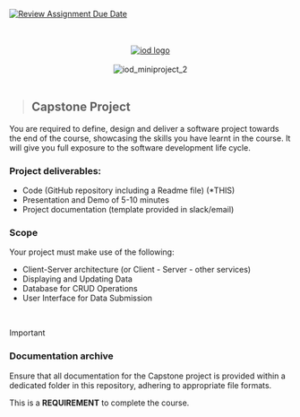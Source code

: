 [![Review Assignment Due Date](https://classroom.github.com/assets/deadline-readme-button-24ddc0f5d75046c5622901739e7c5dd533143b0c8e959d652212380cedb1ea36.svg)](https://classroom.github.com/a/HQdlhcoz)

<div align="center">

</br></br>
[![iod logo](https://x4w8f4y8.rocketcdn.me/wp-content/uploads/2020/05/iod_h_tp_white_c.png)](#)
</br></br>
![iod_miniproject_2](https://i.ibb.co/84Dbdx8/iod-gold.png)
</br></br>

</div>

>## Capstone Project


You are required to define, design and deliver a software 
project towards the end of the course, showcasing the skills 
you have learnt in the course. It will give you full exposure to 
the software development life cycle.


### Project deliverables:
- Code (GitHub repository including a Readme file) (*THIS)
- Presentation and Demo of 5-10 minutes
- Project documentation (template provided in slack/email)

### Scope
Your project must make use of the following:
- Client-Server architecture (or Client - Server - other services)
- Displaying and Updating Data
- Database for CRUD Operations
- User Interface for Data Submission

<br>





> [!Important]
> ### Documentation archive
> Ensure that all documentation for the Capstone project is provided within a dedicated folder in this repository, adhering to appropriate file formats.
> 
> This is a **REQUIREMENT** to complete the course.



<br><br>



